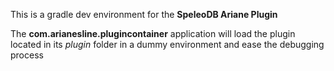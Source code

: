 This is a gradle dev environment for the **SpeleoDB Ariane Plugin**

The **com.arianesline.plugincontainer** application will load the plugin located in its *plugin* folder in a dummy environment and ease the debugging process